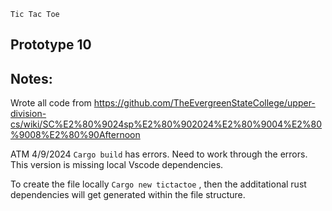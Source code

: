 ```
Tic Tac Toe
```

## Prototype 10

## Notes:
Wrote all code from https://github.com/TheEvergreenStateCollege/upper-division-cs/wiki/SC%E2%80%9024sp%E2%80%902024%E2%80%9004%E2%80%9008%E2%80%90Afternoon <br>

ATM 4/9/2024  ```Cargo build``` has errors. Need to work through the errors. This version is missing local Vscode dependencies.<br>

To create the file locally ```Cargo new tictactoe``` , then the additational rust dependencies will get generated within the file structure.<br> 